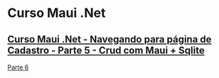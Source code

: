 # Curso Maui .Net

## [Curso Maui .Net - Navegando para página de Cadastro - Parte 5 - Crud com Maui + Sqlite](https://youtu.be/II90YWU2dKU?si=WVJkUh33OUmYvx8K)

[Parte 6](curso-maui-net-p6.md)

<!--
# Curso Maui .Net
## Curso Maui .Net - Navegando para página de Cadastro - Parte 5 - Crud com Maui + Sqlite
-->